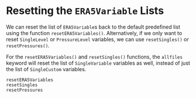 # Resetting the `ERA5Variable` Lists

We can reset the list of `ERA5Variable`s back to the default predefined list using the function `resetERA5Variables()`.  Alternatively, if we only want to reset `SingleLevel` or `PressureLevel` variables, we can use `resetSingles()` or `resetPressures()`.

For the `resetERA5Variables()` and `resetSingles()` functions, the `allfiles` keyword will reset the list of `SingleVariable` variables as well, instead of just the list of `SingleCustom` variables.

```@docs
resetERA5Variables
resetSingles
resetPressures
```